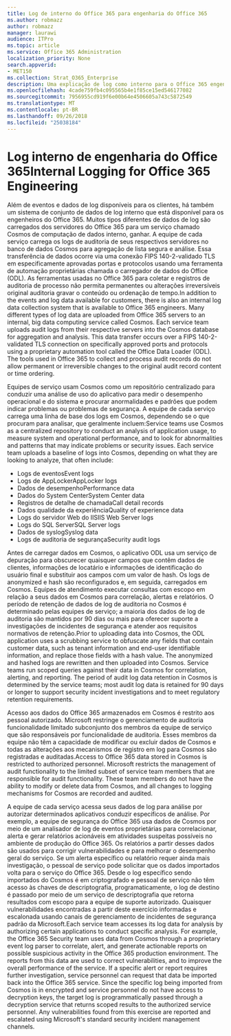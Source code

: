 ```yaml
---
title: Log de interno do Office 365 para engenharia do Office 365
ms.author: robmazz
author: robmazz
manager: laurawi
audience: ITPro
ms.topic: article
ms.service: Office 365 Administration
localization_priority: None
search.appverid:
- MET150
ms.collection: Strat_O365_Enterprise
description: Uma explicação de log como interno para o Office 365 engenharia equipes funciona.
ms.openlocfilehash: 4cade759fb4c095565b4e1f85ce15ed546177082
ms.sourcegitcommit: 7956955cd919f6e00b64e4506605a743c5872549
ms.translationtype: MT
ms.contentlocale: pt-BR
ms.lasthandoff: 09/26/2018
ms.locfileid: "25038184"
---
```

# <a name="internal-logging-for-office-365-engineering"></a><span data-ttu-id="d9e4c-103">Log interno de engenharia do Office 365</span><span class="sxs-lookup"><span data-stu-id="d9e4c-103">Internal Logging for Office 365 Engineering</span></span>
<span data-ttu-id="d9e4c-p101">Além de eventos e dados de log disponíveis para os clientes, há também um sistema de conjunto de dados de log interno que está disponível para os engenheiros do Office 365. Muitos tipos diferentes de dados de log são carregados dos servidores do Office 365 para um serviço chamado Cosmos de computação de dados interno, ganhar. A equipe de cada serviço carrega os logs de auditoria de seus respectivos servidores no banco de dados Cosmos para agregação de lista segura e análise. Essa transferência de dados ocorre via uma conexão FIPS 140-2-validado TLS em especificamente aprovadas portas e protocolos usando uma ferramenta de automação proprietárias chamada o carregador de dados do Office (ODL). As ferramentas usadas no Office 365 para coletar e registros de auditoria de processo não permita permanentes ou alterações irreversíveis original auditoria gravar o conteúdo ou ordenação de tempo.</span><span class="sxs-lookup"><span data-stu-id="d9e4c-p101">In addition to the events and log data available for customers, there is also an internal log data collection system that is available to Office 365 engineers. Many different types of log data are uploaded from Office 365 servers to an internal, big data computing service called Cosmos. Each service team uploads audit logs from their respective servers into the Cosmos database for aggregation and analysis. This data transfer occurs over a FIPS 140-2-validated TLS connection on specifically approved ports and protocols using a proprietary automation tool called the Office Data Loader (ODL). The tools used in Office 365 to collect and process audit records do not allow permanent or irreversible changes to the original audit record content or time ordering.</span></span>

<span data-ttu-id="d9e4c-p102">Equipes de serviço usam Cosmos como um repositório centralizado para conduzir uma análise de uso do aplicativo para medir o desempenho operacional e do sistema e procurar anormalidades e padrões que podem indicar problemas ou problemas de segurança. A equipe de cada serviço carrega uma linha de base dos logs em Cosmos, dependendo se o que procuram para analisar, que geralmente incluem:</span><span class="sxs-lookup"><span data-stu-id="d9e4c-p102">Service teams use Cosmos as a centralized repository to conduct an analysis of application usage, to measure system and operational performance, and to look for abnormalities and patterns that may indicate problems or security issues. Each service team uploads a baseline of logs into Cosmos, depending on what they are looking to analyze, that often include:</span></span>
- <span data-ttu-id="d9e4c-111">Logs de eventos</span><span class="sxs-lookup"><span data-stu-id="d9e4c-111">Event logs</span></span>
- <span data-ttu-id="d9e4c-112">Logs de AppLocker</span><span class="sxs-lookup"><span data-stu-id="d9e4c-112">AppLocker logs</span></span>
- <span data-ttu-id="d9e4c-113">Dados de desempenho</span><span class="sxs-lookup"><span data-stu-id="d9e4c-113">Performance data</span></span>
- <span data-ttu-id="d9e4c-114">Dados do System Center</span><span class="sxs-lookup"><span data-stu-id="d9e4c-114">System Center data</span></span>
- <span data-ttu-id="d9e4c-115">Registros de detalhe de chamada</span><span class="sxs-lookup"><span data-stu-id="d9e4c-115">Call detail records</span></span>
- <span data-ttu-id="d9e4c-116">Dados qualidade da experiência</span><span class="sxs-lookup"><span data-stu-id="d9e4c-116">Quality of experience data</span></span>
- <span data-ttu-id="d9e4c-117">Logs do servidor Web do IIS</span><span class="sxs-lookup"><span data-stu-id="d9e4c-117">IIS Web Server logs</span></span>
- <span data-ttu-id="d9e4c-118">Logs do SQL Server</span><span class="sxs-lookup"><span data-stu-id="d9e4c-118">SQL Server logs</span></span>
- <span data-ttu-id="d9e4c-119">Dados de syslog</span><span class="sxs-lookup"><span data-stu-id="d9e4c-119">Syslog data</span></span>
- <span data-ttu-id="d9e4c-120">Logs de auditoria de segurança</span><span class="sxs-lookup"><span data-stu-id="d9e4c-120">Security audit logs</span></span>

<span data-ttu-id="d9e4c-p103">Antes de carregar dados em Cosmos, o aplicativo ODL usa um serviço de depuração para obscurecer quaisquer campos que contêm dados de clientes, informações de locatário e informações de identificação do usuário final e substituir aos campos com um valor de hash. Os logs de anonymized e hash são reconfigurados e, em seguida, carregados em Cosmos. Equipes de atendimento executar consultas com escopo em relação a seus dados em Cosmos para correlação, alertas e relatórios. O período de retenção de dados de log de auditoria no Cosmos é determinado pelas equipes de serviço; a maioria dos dados de log de auditoria são mantidos por 90 dias ou mais para oferecer suporte a investigações de incidentes de segurança e atender aos requisitos normativos de retenção.</span><span class="sxs-lookup"><span data-stu-id="d9e4c-p103">Prior to uploading data into Cosmos, the ODL application uses a scrubbing service to obfuscate any fields that contain customer data, such as tenant information and end-user identifiable information, and replace those fields with a hash value. The anonymized and hashed logs are rewritten and then uploaded into Cosmos. Service teams run scoped queries against their data in Cosmos for correlation, alerting, and reporting. The period of audit log data retention in Cosmos is determined by the service teams; most audit log data is retained for 90 days or longer to support security incident investigations and to meet regulatory retention requirements.</span></span>

<span data-ttu-id="d9e4c-p104">Acesso aos dados do Office 365 armazenados em Cosmos é restrito aos pessoal autorizado. Microsoft restringe o gerenciamento de auditoria funcionalidade limitado subconjunto dos membros da equipe de serviço que são responsáveis por funcionalidade de auditoria. Esses membros da equipe não têm a capacidade de modificar ou excluir dados de Cosmos e todas as alterações aos mecanismos de registro em log para Cosmos são registradas e auditadas.</span><span class="sxs-lookup"><span data-stu-id="d9e4c-p104">Access to Office 365 data stored in Cosmos is restricted to authorized personnel. Microsoft restricts the management of audit functionality to the limited subset of service team members that are responsible for audit functionality. These team members do not have the ability to modify or delete data from Cosmos, and all changes to logging mechanisms for Cosmos are recorded and audited.</span></span>

<span data-ttu-id="d9e4c-p105">A equipe de cada serviço acessa seus dados de log para análise por autorizar determinados aplicativos conduzir específicos de análise. Por exemplo, a equipe de segurança do Office 365 usa dados de Cosmos por meio de um analisador de log de eventos proprietárias para correlacionar, alerta e gerar relatórios acionáveis em atividades suspeitas possíveis no ambiente de produção do Office 365. Os relatórios a partir desses dados são usados para corrigir vulnerabilidades e para melhorar o desempenho geral do serviço. Se um alerta específico ou relatório requer ainda mais investigação, o pessoal de serviço pode solicitar que os dados importados volta para o serviço do Office 365. Desde o log específico sendo importados do Cosmos é em criptografado e pessoal de serviço não têm acesso às chaves de descriptografia, programaticamente, o log de destino é passado por meio de um serviço de descriptografia que retorna resultados com escopo para a equipe de suporte autorizado. Quaisquer vulnerabilidades encontradas a partir deste exercício informadas e escalonada usando canais de gerenciamento de incidentes de segurança padrão da Microsoft.</span><span class="sxs-lookup"><span data-stu-id="d9e4c-p105">Each service team accesses its log data for analysis by authorizing certain applications to conduct specific analysis. For example, the Office 365 Security team uses data from Cosmos through a proprietary event log parser to correlate, alert, and generate actionable reports on possible suspicious activity in the Office 365 production environment. The reports from this data are used to correct vulnerabilities, and to improve the overall performance of the service. If a specific alert or report requires further investigation, service personnel can request that data be imported back into the Office 365 service. Since the specific log being imported from Cosmos is in encrypted and service personnel do not have access to decryption keys, the target log is programmatically passed through a decryption service that returns scoped results to the authorized service personnel. Any vulnerabilities found from this exercise are reported and escalated using Microsoft's standard security incident management channels.</span></span>
